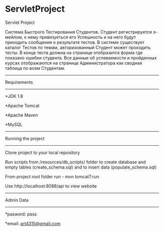# ServletProject
Servlet Project


Система Быстрого Тестирования Студентов. Студент регистрируется
э-мейлом, к нему привязуеться его Успешность и на него будут приходить
сообщения о результате тестов. В системе существует каталог Тестов по
темам, авторизованный Студент может проходить тесты. В конце теста
должна на странице отобразится форма где показано ошибки студента. Все
данные об успеваемости и пройденных курсах отображаются на странице
Администратора как сводная таблица по всем Студентам.

******
Requirements
******

*JDK 1.8

*Apache Tomcat

*Apache Maven

*MySQL


******
Running the project
******

Clone project to your local repository

Run scripts from /resources/db_scripts/ folder to create database and empty tables (create_schema.sql) 
and to insert data (populate_schema.sql)

From project root folder run - mvn tomcat7:run

Use http://localhost:8088/api to view website


********
Admin Data
********

*pasword: pass

*email: art4315@gmail.com


